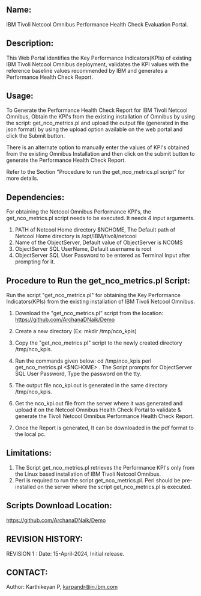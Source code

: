 Name:
-----
IBM Tivoli Netcool Omnibus Performance Health Check Evaluation Portal.


Description:
------------
This Web Portal identifies the Key Performance Indicators(KPIs) of existing IBM Tivoli Netcool Omnibus deployment, validates the KPI values with the reference baseline values recommended by IBM and generates a Performance Health Check Report.


Usage:
------
To Generate the Performance Health Check Report for IBM Tivoli Netcool Omnibus, Obtain the KPI's from the existing installation of Omnibus by using the script: get_nco_metrics.pl and upload the output file (generated in the json format) by using the upload option available on the web portal and click the Submit button.

There is an alternate option to manually enter the values of KPI's obtained from the existing Omnibus Installation and then click on the submit button to generate the Performance Health Check Report.

Refer to the Section "Procedure to run the get_nco_metrics.pl script" for more details.


Dependencies:
-------------
For obtaining the Netcool Omnibus Performance KPI's, the get_nco_metrics.pl script needs to be executed. It needs 4 input arguments.

1. PATH of Netcool Home directory $NCHOME, The Default path of Netcool Home directory is /opt/IBM/tivoli/netcool
2. Name of the ObjectServer, Default value of ObjectServer is NCOMS
3. ObjectServer SQL UserName, Default username is root
4. ObjectServer SQL User Password to be entered as Terminal Input after prompting for it. 


Procedure to Run the get_nco_metrics.pl Script:
--------------------------------------------------
Run the script "get_nco_metrics.pl" for obtaining the Key Performance Indicators(KPIs) from the existing installation of IBM Tivoli Netcool Omnibus.
1. Download the "get_nco_metrics.pl" script from the location: https://github.com/ArchanaDNaik/Demo

2. Create a new directory (Ex: mkdir /tmp/nco_kpis)
3. Copy the "get_nco_metrics.pl" script to the newly created directory /tmp/nco_kpis.
4. Run the commands given below:
   cd /tmp/nco_kpis
   perl get_nco_metrics.pl <$NCHOME> <ObjectServer Name> <ObjectServer SQL UserName>.
   The Script prompts for ObjectServer SQL User Password, Type the password on the tty.  
5. The output file nco_kpi.out is generated in the same directory /tmp/nco_kpis.
6. Get the nco_kpi.out file from the server where it was generated and upload it on the Netcool Omnibus Health Check Portal to validate & generate the Tivoli Netcool Omnibus Performance Health Check Report.
7. Once the Report is generated, It can be downloaded in the pdf format to the local pc.


Limitations:
------------
1. The Script get_nco_metrics.pl retrieves the Performance KPI's only from the Linux based installation of IBM Tivoli Netcool Omnibus.
2. Perl is required to run the script get_nco_metrics.pl. Perl should be pre-installed on the server where the script get_nco_metrics.pl is executed.


Scripts Download Location:
--------------------------
https://github.com/ArchanaDNaik/Demo

REVISION HISTORY:
-----------------
REVISION 1 :
Date: 15-April-2024, Initial release.


CONTACT:
--------
Author: Karthikeyan P, karpandr@in.ibm.com

